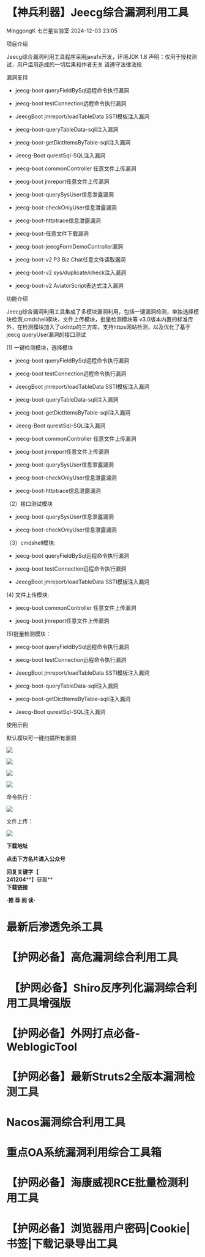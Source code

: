 #  【神兵利器】Jeecg综合漏洞利用工具   
MInggongK  七芒星实验室   2024-12-03 23:05  
  
项目介绍  
  
Jeecg综合漏洞利用工具程序采用javafx开发，环境JDK 1.8 声明：仅用于授权测试，用户滥用造成的一切后果和作者无关 请遵守法律法规  
  
漏洞支持  
- jeecg-boot queryFieldBySql远程命令执行漏洞  
  
- jeecg-boot testConnection远程命令执行漏洞  
  
- JeecgBoot jmreport/loadTableData SSTI模板注入漏洞  
  
- jeecg-boot-queryTableData-sqli注入漏洞  
  
- jeecg-boot-getDictItemsByTable-sqli注入漏洞  
  
- Jeecg-Boot qurestSql-SQL注入漏洞  
  
- jeecg-boot commonController 任意文件上传漏洞  
  
- jeecg-boot jmreport任意文件上传漏洞  
  
- jeecg-boot-querySysUser信息泄露漏洞  
  
- jeecg-boot-checkOnlyUser信息泄露漏洞  
  
- jeecg-boot-httptrace信息泄露漏洞  
  
- jeecg-boot-任意文件下载漏洞  
  
- jeecg-boot-jeecgFormDemoController漏洞  
  
- jeecg-boot-v2 P3 Biz Chat任意文件读取漏洞  
  
- jeecg-boot-v2 sys/duplicate/check注入漏洞  
  
- jeecg-boot-v2 AviatorScript表达式注入漏洞  
  
功能介绍  
  
Jeecg综合漏洞利用工具集成了多模块漏洞利用，包括一键漏洞检测，单独选择模块检测,cmdshell模块，文件上传模块，批量检测模块等 v3.0版本内置的标准库外，在检测模块加入了okhttp的三方库，支持https网站检测，以及优化了基于jeecg queryUser漏洞的接口测试  
  
(1) 一键检测模块，选择模块  
- jeecg-boot queryFieldBySql远程命令执行漏洞  
  
- jeecg-boot testConnection远程命令执行漏洞  
  
- JeecgBoot jmreport/loadTableData SSTI模板注入漏洞  
  
- jeecg-boot-queryTableData-sqli注入漏洞  
  
- jeecg-boot-getDictItemsByTable-sqli注入漏洞  
  
- Jeecg-Boot qurestSql-SQL注入漏洞  
  
- jeecg-boot commonController 任意文件上传漏洞  
  
- jeecg-boot jmreport任意文件上传漏洞  
  
- jeecg-boot-querySysUser信息泄露漏洞  
  
- jeecg-boot-checkOnlyUser信息泄露漏洞  
  
- jeecg-boot-httptrace信息泄露漏洞  
  
（2）接口测试模块  
- jeecg-boot-querySysUser信息泄露漏洞  
  
- jeecg-boot-checkOnlyUser信息泄露漏洞  
  
（3）cmdshell模块:  
- jeecg-boot queryFieldBySql远程命令执行漏洞  
  
- jeecg-boot testConnection远程命令执行漏洞  
  
- JeecgBoot jmreport/loadTableData SSTI模板注入漏洞  
  
(4) 文件上传模块:  
- jeecg-boot commonController 任意文件上传漏洞  
  
- jeecg-boot jmreport任意文件上传漏洞  
  
(5)批量检测模块：  
- jeecg-boot queryFieldBySql远程命令执行漏洞  
  
- jeecg-boot testConnection远程命令执行漏洞  
  
- JeecgBoot jmreport/loadTableData SSTI模板注入漏洞  
  
- jeecg-boot-queryTableData-sqli注入漏洞  
  
- jeecg-boot-getDictItemsByTable-sqli注入漏洞  
  
- Jeecg-Boot qurestSql-SQL注入漏洞  
  
使用示例  
  
默认模块可一键扫描所有漏洞  
  
![](https://mmbiz.qpic.cn/mmbiz_png/PJcQz9vmUickBdBGk1KVB2wSzvxcDtvbGYLXc2HonM1z6sS5vJh0ZTMP5QcuDdyFW8uyf2JRJmtUHfTBglVZSdg/640?wx_fmt=png&from=appmsg "")  
  
![](https://mmbiz.qpic.cn/mmbiz_png/PJcQz9vmUickBdBGk1KVB2wSzvxcDtvbG3Xmg6licfxZz5cRqq2NeNTJyc8jibbFSLXdqPlLg3Cwo2fUB29cxm1Bw/640?wx_fmt=png&from=appmsg "")  
  
![](https://mmbiz.qpic.cn/mmbiz_png/PJcQz9vmUickBdBGk1KVB2wSzvxcDtvbGlprRBAWKh0E9gWI90eq0OCBKonXnaiam3ic0hbLB5iatrTLpT7AqlOZcg/640?wx_fmt=png&from=appmsg "")  
  
![](https://mmbiz.qpic.cn/mmbiz_png/PJcQz9vmUickBdBGk1KVB2wSzvxcDtvbG8RCqVeASzaIEU8njTH7BzEyeZEOicWVcTvjuEuPYueuwCFdQBd0w6icA/640?wx_fmt=png&from=appmsg "")  
  
命令执行：  
  
![](https://mmbiz.qpic.cn/mmbiz_png/PJcQz9vmUickBdBGk1KVB2wSzvxcDtvbGtjh07H1LdLafziafXPZacFXHqeQGe2PnAzhSBtZ0Cx2bQiaMh6gEJYAA/640?wx_fmt=png&from=appmsg "")  
  
文件上传：  
  
![](https://mmbiz.qpic.cn/mmbiz_png/PJcQz9vmUickBdBGk1KVB2wSzvxcDtvbGEySnhnAibkqDmc4uiaYKXl10PW7QUDs72hLWx7kic4XY8kTGj3prWWTSQ/640?wx_fmt=png&from=appmsg "")  
  
**下载地址**  
  
**点击下方名片进入公众号**  
  
**回复关键字【**  
**241204****】获取**  
**下载链接**  
  
**·推 荐 阅 读·**  
  
# 最新后渗透免杀工具  
# 【护网必备】高危漏洞综合利用工具  
#   【护网必备】Shiro反序列化漏洞综合利用工具增强版  
# 【护网必备】外网打点必备-WeblogicTool  
# 【护网必备】最新Struts2全版本漏洞检测工具  
# Nacos漏洞综合利用工具  
# 重点OA系统漏洞利用综合工具箱    
# 【护网必备】海康威视RCE批量检测利用工具  
# 【护网必备】浏览器用户密码|Cookie|书签|下载记录导出工具  
  
  
  
